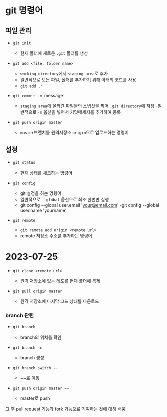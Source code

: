 # git 명령어

## 파일 관리
- `git init`
    - 현재 폴더에 새로운 `.git` 폴더를 생성

- `git add <file, folder name>`
    - `working directory`에서 `staging area`로 추가
    - 일반적으로 모든 파일, 폴더를 추가하기 위해 아래의 코드를 사용
    - `git add .'`

- `git commit -m `message`
    - `staging area`에 올라간 파일들의 스냅샷을 찍어 `.git directory`에 저장
    -일반적으로 `-m` 옵션을 넣어서 커밋메세지를 추가하여 등록

- `git push origin master`
    - `master`브랜치를 원격저장소 `origin`으로 업로드하는 명령어

## 설정
- `git status`
    - 현재 상태를 체크하는 명령어


- `git config`
    - git 설정을 하는 명령어
    - 일반적으로 `--global` 옵션으로 최초 한번만 실행
    - git config --global user.email 'your@email.com'
    -git config --global user.name 'yourname'

- `git remote`
    - `git remote add origin <remote url>`
    - remote 저장소 주소를 추가하는 명령어

# 2023-07-25

- `git clone <remote url>`
    
    - 원격 저장소에 있는 레포를 현재 폴더에 복제




- `git pull origin master`

    - 원격 저장소에 마지막 코드 상태를 다운로드



### branch 관련

- `git branch`

    - branch의 위치를 확인



- `git branch -c` 

    - branch 생성



- `git branch switch ~~`


    - ~~로 이동



- `git push origin master ~~`
   
   - master로 push



그 후 pull request 기능과 fork 기능으로 기여하는 것에 대해 배움

